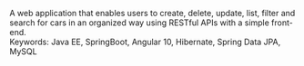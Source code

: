 A web application that enables users to create, delete, update, list, filter and search for cars in an
organized way using RESTful APIs with a simple front-end.  
Keywords: Java EE, SpringBoot, Angular 10, Hibernate, Spring Data JPA, MySQL

